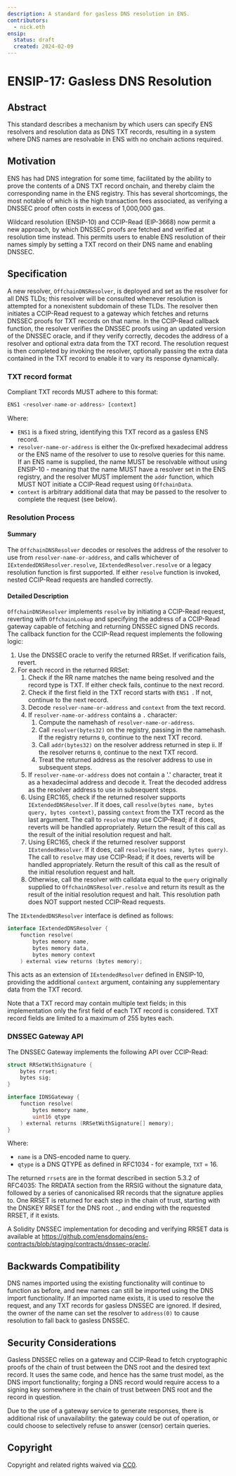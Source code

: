 ```yaml
---
description: A standard for gasless DNS resolution in ENS.
contributors:
  - nick.eth
ensip:
  status: draft
  created: 2024-02-09
---
```


# ENSIP-17: Gasless DNS Resolution

## Abstract

This standard describes a mechanism by which users can specify ENS resolvers and resolution data as DNS TXT records, resulting in a system where DNS names are resolvable in ENS with no onchain actions required.

## Motivation

ENS has had DNS integration for some time, facilitated by the ability to prove the contents of a DNS TXT record onchain, and thereby claim the corresponding name in the ENS registry. This has several shortcomings, the most notable of which is the high transaction fees associated, as verifying a DNSSEC proof often costs in excess of 1,000,000 gas.

Wildcard resolution (ENSIP-10) and CCIP-Read (EIP-3668) now permit a new approach, by which DNSSEC proofs are fetched and verified at resolution time instead. This permits users to enable ENS resolution of their names simply by setting a TXT record on their DNS name and enabling DNSSEC.

## Specification

A new resolver, `OffchainDNSResolver`, is deployed and set as the resolver for all DNS TLDs; this resolver will be consulted whenever resolution is attempted for a nonexistent subdomain of these TLDs. The resolver then initiates a CCIP-Read request to a gateway which fetches and returns DNSSEC proofs for TXT records on that name. In the CCIP-Read callback function, the resolver verifies the DNSSEC proofs using an updated version of the DNSSEC oracle, and if they verify correctly, decodes the address of a resolver and optional extra data from the TXT record. The resolution request is then completed by invoking the resolver, optionally passing the extra data contained in the TXT record to enable it to vary its response dynamically.

### TXT record format

Compliant TXT records MUST adhere to this format:

```ts
ENS1 <resolver-name-or-address> [context]
```

Where:
 - `ENS1` is a fixed string, identifying this TXT record as a gasless ENS record.
 - `resolver-name-or-address` is either the 0x-prefixed hexadecimal address or the ENS name of the resolver to use to resolve queries for this name. If an ENS name is supplied, the name MUST be resolvable without using ENSIP-10 - meaning that the name MUST have a resolver set in the ENS registry, and the resolver MUST implement the `addr` function, which MUST NOT initiate a CCIP-Read request using `OffchainData`.
 - `context` is arbitrary additional data that may be passed to the resolver to complete the request (see below).

### Resolution Process

#### Summary

The `OffchainDNSResolver` decodes or resolves the address of the resolver to use from `resolver-name-or-address`, and calls whichever of `IExtendedDNSResolver.resolve`, `IExtendedResolver.resolve` or a legacy resolution function is first supported. If either `resolve` function is invoked, nested CCIP-Read requests are handled correctly.

#### Detailed Description

`OffchainDNSResolver` implements `resolve` by initiating a CCIP-Read request, reverting with `OffchainLookup` and specifying the address of a CCIP-Read gateway capable of fetching and returning DNSSEC signed DNS records. The callback function for the CCIP-Read request implements the following logic:

 1. Use the DNSSEC oracle to verify the returned RRSet. If verification fails, revert.
 2. For each record in the returned RRSet:
    1. Check if the RR name matches the name being resolved and the record type is TXT. If either check fails, continue to the next record.
    2. Check if the first field in the TXT record starts with `ENS1 `. If not, continue to the next record.
    3. Decode `resolver-name-or-address` and `context` from the text record.
    4. If `resolver-name-or-address` contains a `.` character:
       1. Compute the namehash of `resolver-name-or-address`.
       2. Call `resolver(bytes32)` on the registry, passing in the namehash. If the registry returns `0`, continue to the next TXT record.
       3. Call `addr(bytes32)` on the resolver address returned in step ii. If the resolver returns `0`, continue to the next TXT record.
       4. Treat the returned address as the resolver address to use in subsequent steps.
    5. If `resolver-name-or-address` does not contain a '.' character, treat it as a hexadecimal address and decode it. Treat the decoded address as the resolver address to use in subsequent steps.
    6. Using ERC165, check if the returned resolver supports `IExtendedDNSResolver`. If it does, call `resolve(bytes name, bytes query, bytes context)`, passing `context` from the TXT record as the last argument. The call to `resolve` may use CCIP-Read; if it does, reverts will be handled appropriately. Return the result of this call as the result of the initial resolution request and halt.
    7. Using ERC165, check if the returned resolver supporst `IExtendedResolver`. If it does, call `resolve(bytes name, bytes query)`. The call to `resolve` may use CCIP-Read; if it does, reverts will be handled appropriately. Return the result of this call as the result of the initial resolution request and halt.
    8. Otherwise, call the resolver with calldata equal to the `query` originally supplied to `OffchainDNSResolver.resolve` and return its result as the result of the initial resolution request and halt. This resolution path does NOT support nested CCIP-Read requests.

The `IExtendedDNSResolver` interface is defined as follows:

```go
interface IExtendedDNSResolver {
    function resolve(
        bytes memory name,
        bytes memory data,
        bytes memory context
    ) external view returns (bytes memory);
```

This acts as an extension of `IExtendedResolver` defined in ENSIP-10, providing the additional `context` argument, containing any supplementary data from the TXT record.

Note that a TXT record may contain multiple text fields; in this implementation only the first field of each TXT record is considered. TXT record fields are limited to a maximum of 255 bytes each.

### DNSSEC Gateway API

The DNSSEC Gateway implements the following API over CCIP-Read:

```go
struct RRSetWithSignature {
    bytes rrset;
    bytes sig;
}

interface IDNSGateway {
    function resolve(
        bytes memory name,
        uint16 qtype
    ) external returns (RRSetWithSignature[] memory);
}
```

Where:
 - `name` is a DNS-encoded name to query.
 - `qtype` is a DNS QTYPE as defined in RFC1034 - for example, `TXT` = 16.

The returned `rrset`s are in the format described in section 5.3.2 of RFC4035: The RRDATA section from the RRSIG without the signature data, followed by a series of canonicalised RR records that the signature applies to. One RRSET is returned for each step in the chain of trust, starting with the DNSKEY RRSET for the DNS root `.`, and ending with the requested RRSET, if it exists.

A Solidity DNSSEC implementation for decoding and verifying RRSET data is available at https://github.com/ensdomains/ens-contracts/blob/staging/contracts/dnssec-oracle/.

## Backwards Compatibility

DNS names imported using the existing functionality will continue to function as before, and new names can still be imported using the DNS import functionality. If an imported name exists, it is used to resolve the request, and any TXT records for gasless DNSSEC are ignored. If desired, the owner of the name can set the resolver to `address(0)` to cause resolution to fall back to gasless DNSSEC.

## Security Considerations

Gasless DNSSEC relies on a gateway and CCIP-Read to fetch cryptographic proofs of the chain of trust between the DNS root and the desired text record. It uses the same code, and hence has the same trust model, as the DNS import functionality; forging a DNS record would require access to a signing key somewhere in the chain of trust between DNS root and the record in question.

Due to the use of a gateway service to generate responses, there is additional risk of unavailability: the gateway could be out of operation, or could choose to selectively refuse to answer (censor) certain queries.

## Copyright

Copyright and related rights waived via [CC0](https://creativecommons.org/publicdomain/zero/1.0/).
